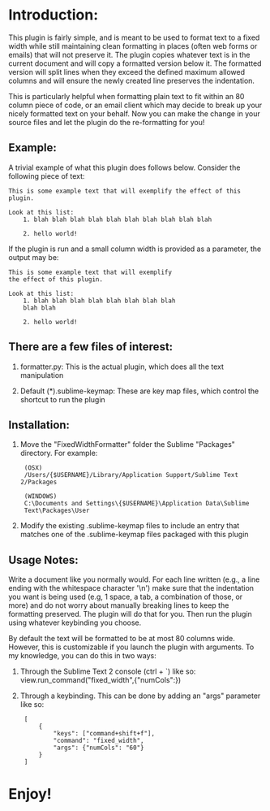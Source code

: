 Introduction:
==
This plugin is fairly simple, and is meant to be used to format text to a
fixed width while still maintaining clean formatting in places (often web
forms or emails) that will not preserve it. The plugin copies whatever text
is in the current document and will copy a formatted version below it. The
formatted version will split lines when they exceed the defined maximum
allowed columns and will ensure the newly created line preserves the
indentation.

This is particularly helpful when formatting plain text to fit within an 80
column piece of code, or an email client which may decide to break up your
nicely formatted text on your behalf. Now you can make the change in your source
files and let the plugin do the re-formatting for you!

Example:
--
A trivial example of what this plugin does follows below. Consider the
following piece of text:

    This is some example text that will exemplify the effect of this plugin.
    
    Look at this list:
        1. blah blah blah blah blah blah blah blah blah blah
        
        2. hello world!
    
If the plugin is run and a small column width is provided as a parameter,
the output may be:
    
    This is some example text that will exemplify
    the effect of this plugin.
    
    Look at this list:
        1. blah blah blah blah blah blah blah blah
        blah blah
        
        2. hello world!

There are a few files of interest:
--
1. formatter.py: This is the actual plugin, which does all the text
manipulation

2. Default (*).sublime-keymap: These are key map files, which control the
shortcut to run the plugin

Installation:
--
1. Move the "FixedWidthFormatter" folder the Sublime "Packages" directory.
For example:
    
        (OSX)
        /Users/{$USERNAME}/Library/Application Support/Sublime Text 2/Packages

        (WINDOWS)
        C:\Documents and Settings\{$USERNAME}\Application Data\Sublime
        Text\Packages\User

2. Modify the existing .sublime-keymap files to include an entry that
matches one of the .sublime-keymap files packaged with this plugin


Usage Notes:
--
Write a document like you normally would. For each line written (e.g., a
line ending with the whitespace character '\n') make sure that the
indentation you want is being used (e.g, 1 space, a tab, a combination of
those, or more) and do not worry about manually breaking lines to keep the
formatting preserved. The plugin will do that for you. Then run the plugin
using whatever keybinding you choose.

By default the text will be formatted to be at most 80 columns wide.
However, this is customizable if you launch the plugin with arguments. To
my knowledge, you can do this in two ways:
1. Through the Sublime Text 2 console (ctrl + `) like so:
            view.run_command("fixed_width",{"numCols":<some integer>})

2. Through a keybinding. This can be done by adding an "args" parameter
like so:
            
        [
            {
                "keys": ["command+shift+f"],
                "command": "fixed_width",
                "args": {"numCols": "60"}
            }
        ]

Enjoy!
==